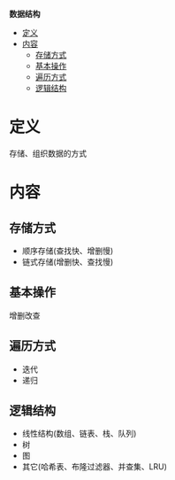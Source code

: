 **数据结构**
- [定义](#定义)
- [内容](#内容)
  - [存储方式](#存储方式)
  - [基本操作](#基本操作)
  - [遍历方式](#遍历方式)
  - [逻辑结构](#逻辑结构)

# 定义 #
存储、组织数据的方式

# 内容 #
## 存储方式 ##  
  - 顺序存储(查找快、增删慢)
  - 链式存储(增删快、查找慢)
## 基本操作 ##
增删改查

## 遍历方式 ##
 - 迭代
 - 递归
  
## 逻辑结构 ##  
  - 线性结构(数组、链表、栈、队列)
  - 树
  - 图
  - 其它(哈希表、布隆过滤器、并查集、LRU)